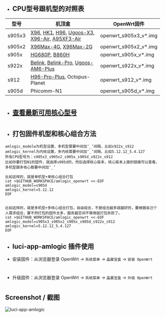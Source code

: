 - ## CPU型号跟机型的对照表

| 型号  | 机顶盒 | OpenWrt固件 |
| ---- | ---- | ---- |
| s905x3 | [X96](https://tokopedia.link/uMaH09s41db), [HK1](https://tokopedia.link/xhWeQgTuwfb), [H96](https://tokopedia.link/KuWvwoYuwfb), [Ugoos-X3](https://tokopedia.link/duoIXZpdGgb), [X96-Air](https://tokopedia.link/5WHiETbdGgb), [A95XF3-Air](https://tokopedia.link/ByBL45jdGgb) | openwrt_s905x3_v*.img |
| s905x2 | [X96Max-4G](https://tokopedia.link/HcfLaRzjqeb), [X96Max-2G](https://tokopedia.link/ro207Hsjqeb) | openwrt_s905x2_v*.img |
| s905x | [HG680P](https://tokopedia.link/HbrIbqQcGgb), [B860H](https://tokopedia.link/hnXvHn5uwfb) | openwrt_s905x_v*.img |
| s922x | [Belink](https://tokopedia.link/RAgZmOM41db), [Belink-Pro](https://tokopedia.link/sfTHlfS41db), [Ugoos-AM6-Plus](https://tokopedia.link/pHGKXuV41db) | openwrt_s922x_v*.img |
| s912 | [H96-Pro-Plus](https://tokopedia.link/jb42fsBdGgb), Octopus-Planet | openwrt_s912_v*.img |
| s905d | Phicomm-N1 | openwrt_s905d_v*.img |


#
#

- ## [查看最新可用核心型号](https://github.com/281677160/openwrt-package/tree/kernel/kernel)

#
#

- ## 打包固件机型和核心组合方法 
```
amlogic_modelw为机型设置，多机型需要中间加‘_’间隔，比如s922x_s912
amlogic_kernel为内核设置，多内核需要中间加‘_’间隔，比如5.12.12_5.4.127
所有CPU型号为：s905x3_s905x2_s905x_s905d_s922x_s912
比如你要打包N1的固件，就选择s905d的，然后选择核心版本，核心版本上面的链接可以查看，多机型跟多核心都要中间加‘_’

比如这样的，就是单机型+单核心组合打包
cat >$GITHUB_WORKSPACE/amlogic_openwrt <<-EOF
amlogic_model=s905d
amlogic_kernel=5.12.12
EOF


比如这样的，就是多机型+多核心组合打包，自由组合，不是组合越多就越好的，要根据自己个人需求组合，要不然打包的固件太多，服务器空间不够用就打包失败了。
cat >$GITHUB_WORKSPACE/amlogic_openwrt <<-EOF
amlogic_model=s905x3_s905x2_s905x_s905d_s922x_s912
amlogic_kernel=5.12.12_5.4.127
EOF
```





- ## luci-app-amlogic 插件使用

- 安装固件：从浏览器登录 OpenWrt  → `系统菜单` → `晶晨宝盒` → `安装 OpenWrt`
#
- 升级固件：从浏览器登录 OpenWrt  → `系统菜单` → `晶晨宝盒` → `升级 OpenWrt`
#

## Screenshot / 截图

![luci-app-amlogic](https://user-images.githubusercontent.com/68696949/121277810-f9ebd800-c903-11eb-9bf4-7c2b11f9a1d3.gif)
